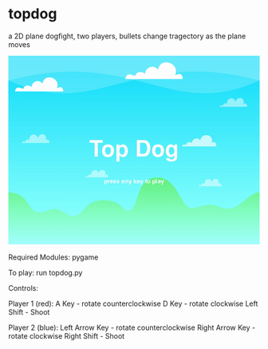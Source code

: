 # topdog
a 2D plane dogfight, two players, bullets change tragectory as the plane moves

![](visual.gif)

Required Modules:
pygame

To play: 
run topdog.py

Controls:

Player 1 (red):
A Key  - rotate counterclockwise
D Key - rotate clockwise
Left Shift - Shoot

Player 2 (blue):
Left Arrow Key - rotate counterclockwise
Right Arrow Key - rotate clockwise
Right Shift - Shoot
